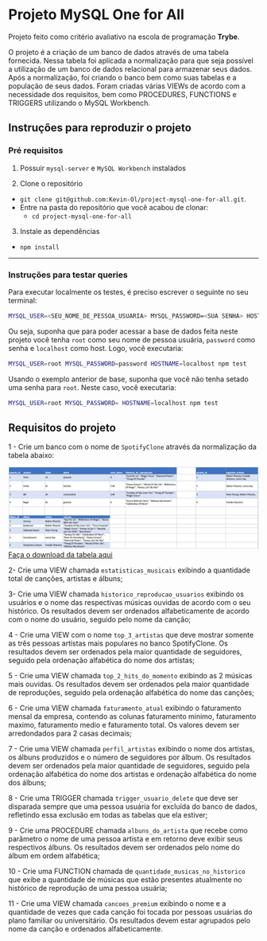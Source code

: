# Projeto MySQL One for All

Projeto feito como critério avaliativo na escola de programação **Trybe**.

O projeto é a criação de um banco de dados através de uma tabela fornecida. Nessa tabela foi aplicada a normalização para que seja possível a utilização de um banco de dados relacional para armazenar seus dados. Após a normalização, foi criando o banco bem como suas tabelas e a população de seus dados. Foram criadas várias VIEWs de acordo com a necessidade dos requisitos, bem como PROCEDURES, FUNCTIONS e TRIGGERS utilizando o MySQL Workbench.

## Instruções para reproduzir o projeto

### Pré requisitos

1. Possuir `mysql-server` e `MySQL Workbench` instalados

2. Clone o repositório
  * `git clone git@github.com:Kevin-Ol/project-mysql-one-for-all.git`.
  * Entre na pasta do repositório que você acabou de clonar:
    * `cd project-mysql-one-for-all`

3. Instale as dependências
  * `npm install`

---

### Instruções para testar queries

Para executar localmente os testes, é preciso escrever o seguinte no seu terminal:
```sh
MYSQL_USER=<SEU_NOME_DE_PESSOA_USUARIA> MYSQL_PASSWORD=<SUA SENHA> HOSTNAME=<NOME_DO_HOST> npm test
```

Ou seja, suponha que para poder acessar a base de dados feita neste projeto você tenha `root` como seu nome de pessoa usuária, `password` como senha e `localhost` como host. Logo, você executaria:
```sh
MYSQL_USER=root MYSQL_PASSWORD=password HOSTNAME=localhost npm test
```

Usando o exemplo anterior de base, suponha que você não tenha setado uma senha para `root`. Neste caso, você executaria:
```sh
MYSQL_USER=root MYSQL_PASSWORD= HOSTNAME=localhost npm test
  ```

## Requisitos do projeto 

1 - Crie um banco com o nome de `SpotifyClone` através da normalização da tabela abaixo:

![Tabela não normalizada "Spotify Clone"](./images/non-normalized-tables.png)
[Faça o download da tabela aqui](./SpotifyClone-Non-NormalizedTable.xlsx)

2- Crie uma VIEW chamada `estatisticas_musicais` exibindo a quantidade total de canções, artistas e álbuns;

3- Crie uma VIEW chamada `historico_reproducao_usuarios` exibindo os usuários e o nome das respectivas músicas ouvidas de acordo com o seu histórico. Os resultados devem ser ordenados alfabeticamente de acordo com o nome do usuário, seguido pelo nome da canção;

4 - Crie uma VIEW com o nome `top_3_artistas` que deve mostrar somente as três pessoas artistas mais populares no banco SpotifyClone. Os resultados devem ser ordenados pela maior quantidade de seguidores, seguido pela ordenação alfabética do nome dos artistas;

5 - Crie uma VIEW chamada `top_2_hits_do_momento` exibindo as 2 músicas mais ouvidas. Os resultados devem ser ordenados pela maior quantidade de reproduções, seguido pela ordenação alfabética do nome das canções;

6 - Crie uma VIEW chamada `faturamento_atual` exibindo o faturamento mensal da empresa, contendo as colunas faturamento minimo, faturamento maximo, faturamento medio e faturamento total. Os valores devem ser arredondados para 2 casas decimais;

7 - Crie uma VIEW chamada `perfil_artistas` exibindo o nome dos artistas, os álbuns produzidos e o número de seguidores por álbum. Os resultados devem ser ordenados pela maior quantidade de seguidores, seguido pela ordenação alfabética do nome dos artistas e ordenação alfabética do nome dos álbuns;

8 - Crie uma TRIGGER chamada `trigger_usuario_delete` que deve ser disparada sempre que uma pessoa usuária for excluída do banco de dados, refletindo essa exclusão em todas as tabelas que ela estiver;

9 - Crie uma PROCEDURE chamada `albuns_do_artista` que recebe como parâmetro o nome de uma pessoa artista e em retorno deve exibir seus respectivos álbuns. Os resultados devem ser ordenados pelo nome do álbum em ordem alfabética;

10 - Crie uma FUNCTION chamada de `quantidade_musicas_no_historico` que exibe a quantidade de músicas que estão presentes atualmente no histórico de reprodução de uma pessoa usuária;

11 - Crie uma VIEW chamada `cancoes_premium` exibindo o nome e a quantidade de vezes que cada canção foi tocada por pessoas usuárias do plano familiar ou universitário. Os resultados devem estar agrupados pelo nome da canção e ordenados alfabeticamente.

